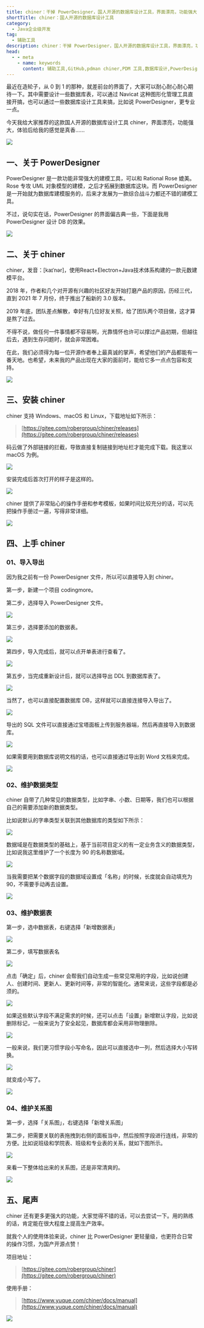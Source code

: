 ```yaml
---
title: chiner：干掉 PowerDesigner，国人开源的数据库设计工具，界面漂亮，功能强大
shortTitle: chiner：国人开源的数据库设计工具
category:
  - Java企业级开发
tag:
  - 辅助工具
description: chiner：干掉 PowerDesigner，国人开源的数据库设计工具，界面漂亮，功能强大
head:
  - - meta
    - name: keywords
      content: 辅助工具,GitHub,pdman chiner,PDM 工具,数据库设计,PowerDesigner chiner,Java企业级开发
---
```


最近在造轮子，从 0 到 1 的那种，就差前台的界面了，大家可以耐心耐心耐心期待一下。其中需要设计一些数据库表，可以通过 Navicat 这种图形化管理工具直接开搞，也可以通过一些数据库设计工具来搞，比如说 PowerDesigner，更专业一点。

 今天我给大家推荐的这款国人开源的数据库设计工具 chiner，界面漂亮，功能强大，体验后给我的感觉是真香......


![](https://cdn.tobebetterjavaer.com/tobebetterjavaer/images/gongju/chiner-1.png)


## 一、关于 PowerDesigner

PowerDesigner 是一款功能非常强大的建模工具，可以和 Rational Rose 媲美。Rose 专攻 UML 对象模型的建模，之后才拓展到数据库这块。而 PowerDesigner 是一开始就为数据库建模服务的，后来才发展为一款综合战斗力都还不错的建模工具。

不过，说句实在话，PowerDesigner 的界面偏古典一些，下面是我用 PowerDesigner 设计 DB 的效果。


![](https://cdn.tobebetterjavaer.com/tobebetterjavaer/images/gongju/chiner-2.png)

## 二、关于 chiner

chiner，发音：[kaɪˈnər]，使用React+Electron+Java技术体系构建的一款元数建模平台。

2018 年，作者和几个对开源有兴趣的社区好友开始打磨产品的原因，历经三代，直到 2021 年 7 月份，终于推出了船新的 3.0 版本。

2019 年底，团队差点解散，幸好有几位好友关照，给了团队两个项目做，这才算是熬了过去。

不得不说，做任何一件事情都不容易啊，光靠情怀也许可以撑过产品初期，但越往后去，遇到生存问题时，就会非常困难。

在此，我们必须得为每一位开源作者奉上最真诚的掌声，希望他们的产品都能有一番天地。也希望，未来我的产品出现在大家的面前时，能给它多一点点包容和支持。


![](https://cdn.tobebetterjavaer.com/tobebetterjavaer/images/gongju/chiner-3.gif)

## 三、安装 chiner

chiner 支持 Windows、macOS 和 Linux，下载地址如下所示：

>[https://gitee.com/robergroup/chiner/releases](https://gitee.com/robergroup/chiner/releases)

码云做了外部链接的拦截，导致直接复制链接到地址栏才能完成下载。我这里以 macOS 为例。


![](https://cdn.tobebetterjavaer.com/tobebetterjavaer/images/gongju/chiner-4.png)

安装完成后首次打开的样子是这样的。


![](https://cdn.tobebetterjavaer.com/tobebetterjavaer/images/gongju/chiner-5.png)

chiner 提供了非常贴心的操作手册和参考模板，如果时间比较充分的话，可以先把操作手册过一遍，写得非常详细。


![](https://cdn.tobebetterjavaer.com/tobebetterjavaer/images/gongju/chiner-6.png)

## 四、上手 chiner

### **01、导入导出**

因为我之前有一份 PowerDesigner 文件，所以可以直接导入到 chiner。

第一步，新建一个项目 codingmore。

第二步，选择导入 PowerDesigner 文件。


![](https://cdn.tobebetterjavaer.com/tobebetterjavaer/images/gongju/chiner-7.png)

第三步，选择要添加的数据表。


![](https://cdn.tobebetterjavaer.com/tobebetterjavaer/images/gongju/chiner-8.png)

第四步，导入完成后，就可以点开单表进行查看了。


![](https://cdn.tobebetterjavaer.com/tobebetterjavaer/images/gongju/chiner-9.png)

第五步，当完成重新设计后，就可以选择导出 DDL 到数据库表了。


![](https://cdn.tobebetterjavaer.com/tobebetterjavaer/images/gongju/chiner-10.png)

当然了，也可以直接配置数据库 DB，这样就可以直接连接导入导出了。


![](https://cdn.tobebetterjavaer.com/tobebetterjavaer/images/gongju/chiner-11.png)

导出的 SQL 文件可以直接通过宝塔面板上传到服务器端，然后再直接导入到数据库。


![](https://cdn.tobebetterjavaer.com/tobebetterjavaer/images/gongju/chiner-12.png)

如果需要用到数据库说明文档的话，也可以直接通过导出到 Word 文档来完成。


![](https://cdn.tobebetterjavaer.com/tobebetterjavaer/images/gongju/chiner-13.png)

### **02、维护数据类型**

chiner 自带了几种常见的数据类型，比如字串、小数、日期等，我们也可以根据自己的需要添加新的数据类型。

比如说默认的字串类型关联到其他数据库的类型如下所示：


![](https://cdn.tobebetterjavaer.com/tobebetterjavaer/images/gongju/chiner-14.png)

数据域是在数据类型的基础上，基于当前项目定义的有一定业务含义的数据类型，比如说我这里维护了一个长度为 90 的名称数据域。


![](https://cdn.tobebetterjavaer.com/tobebetterjavaer/images/gongju/chiner-15.png)

当我需要把某个数据字段的数据域设置成「名称」的时候，长度就会自动填充为 90，不需要手动再去设置。


![](https://cdn.tobebetterjavaer.com/tobebetterjavaer/images/gongju/chiner-16.png)

### **03、维护数据表**

第一步，选中数据表，右键选择「新增数据表」


![](https://cdn.tobebetterjavaer.com/tobebetterjavaer/images/gongju/chiner-17.png)

第二步，填写数据表名


![](https://cdn.tobebetterjavaer.com/tobebetterjavaer/images/gongju/chiner-18.png)

点击「确定」后，chiner 会帮我们自动生成一些常见常用的字段，比如说创建人、创建时间、更新人、更新时间等，非常的智能化。通常来说，这些字段都是必须的。


![](https://cdn.tobebetterjavaer.com/tobebetterjavaer/images/gongju/chiner-19.png)

如果这些默认字段不满足需求的时候，还可以点击「设置」新增默认字段，比如说删除标记，一般来说为了安全起见，数据库都会采用非物理删除。


![](https://cdn.tobebetterjavaer.com/tobebetterjavaer/images/gongju/chiner-20.png)

一般来说，我们更习惯字段小写命名，因此可以直接选中一列，然后选择大小写转换。


![](https://cdn.tobebetterjavaer.com/tobebetterjavaer/images/gongju/chiner-21.png)

就变成小写了。


![](https://cdn.tobebetterjavaer.com/tobebetterjavaer/images/gongju/chiner-22.png)

### **04、维护关系图**

第一步，选择「关系图」，右键选择「新增关系图」

第二步，把需要关联的表拖拽到右侧的面板当中，然后按照字段进行连线，非常的方便。比如说班级和学院表、班级和专业表的关系，就如下图所示。


![](https://cdn.tobebetterjavaer.com/tobebetterjavaer/images/gongju/chiner-23.png)

来看一下整体给出来的关系图，还是非常清爽的。


![](https://cdn.tobebetterjavaer.com/tobebetterjavaer/images/gongju/chiner-24.png)

## 五、尾声

chiner 还有更多更强大的功能，大家觉得不错的话，可以去尝试一下。用的熟练的话，肯定能在很大程度上提高生产效率。

就我个人的使用体验来说，chiner 比 PowerDesigner 更轻量级，也更符合日常的操作习惯，为国产开源点赞！

项目地址：

>[https://gitee.com/robergroup/chiner](https://gitee.com/robergroup/chiner)

使用手册：

>[https://www.yuque.com/chiner/docs/manual](https://www.yuque.com/chiner/docs/manual)



![](https://cdn.tobebetterjavaer.com/tobebetterjavaer/images/gongzhonghao.png)